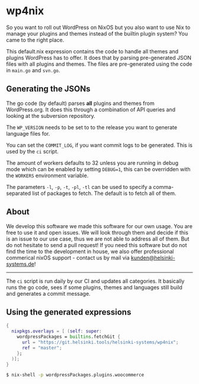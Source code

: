 # wp4nix

So you want to roll out WordPress on NixOS but you also want to use Nix to manage your plugins and themes instead of the builtin plugin system?
You came to the right place.

This default.nix expression contains the code to handle all themes and plugins WordPress has to offer.
It does that by parsing pre-generated JSON files with all plugins and themes.
The files are pre-generated using the code in `main.go` and `svn.go`.

## Generating the JSONs

The go code (by default) parses **all** plugins and themes from WordPress.org.
It does this through a combination of API queries and looking at the subversion repository.

The `WP_VERSION` needs to be set to to the release you want to generate language files for.

You can set the `COMMIT_LOG`, if you want commit logs to be generated.
This is used by the `ci` script.

The amount of workers defaults to 32 unless you are running in debug mode which can be enabled by setting `DEBUG=1`, this can be overridden with the `WORKERS` environment variable.

The parameters `-l`, `-p`, `-t`, `-pl`, `-tl` can be used to specify a comma-separated list of packages to fetch.
The default is to fetch all of them.

## About

We develop this software we made this software for our own usage.
You are free to use it and open issues. We will look through them and decide if this is an issue to our use case, thus we are not able to address all of them.
But do not hesitate to send a pull request!
If you need this software but do not find the time to the development in house, we also offer professional commerical nixOS support - contact us by mail via [kunden@helsinki-systems.de](mailto:kunden@helsinki-systems.de)!

---

The `ci` script is run daily by our CI and updates all categories.
It basically runs the go code, sees if some plugins, themes and languages still build and generates a commit message.

## Using the generated expressions

```nix
{
  nixpkgs.overlays = [ (self: super:
    wordpressPackages = builtins.fetchGit {
      url = "https://git.helsinki.tools/helsinki-systems/wp4nix";
      ref = "master";
    };
  )];
}
```

```sh
$ nix-shell -p wordpressPackages.plugins.woocommerce
```
